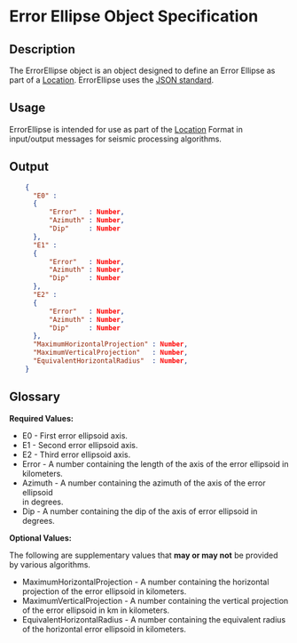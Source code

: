 # Error Ellipse Object Specification

## Description

The ErrorEllipse object is an object designed to define an Error Ellipse as
part of a [Location](Location.md).  ErrorEllipse uses the
[JSON standard](http://www.json.org).

## Usage
ErrorEllipse is intended for use as part of the [Location](Location.md) Format
in input/output messages for seismic processing algorithms.

## Output
```json
    {
      "E0" :
      {
          "Error"   : Number,
          "Azimuth" : Number,
          "Dip"     : Number
      },
      "E1" :
      {
          "Error"   : Number,
          "Azimuth" : Number,
          "Dip"     : Number
      },
      "E2" :
      {
          "Error"   : Number,
          "Azimuth" : Number,
          "Dip"     : Number
      },
      "MaximumHorizontalProjection" : Number,
      "MaximumVerticalProjection"   : Number,
      "EquivalentHorizontalRadius"  : Number,                  
    }
```

## Glossary
**Required Values:**
* E0 - First error ellipsoid axis.
* E1 - Second error ellipsoid axis.
* E2 - Third error ellipsoid axis.
* Error - A number containing the length of the axis of the error ellipsoid in
kilometers.
* Azimuth - A number containing the azimuth of the axis of the error ellipsoid  
in degrees.
* Dip - A number containing the dip of the axis of error ellipsoid in
degrees.

**Optional Values:**

The following are supplementary values that **may or may not** be provided by
various algorithms.
* MaximumHorizontalProjection -  A number containing the horizontal projection
of the error ellipsoid in kilometers.
* MaximumVerticalProjection -  A number containing the vertical projection of the
error ellipsoid in km in kilometers.
* EquivalentHorizontalRadius - A number containing the equivalent radius of the
horizontal error ellipsoid in kilometers.
